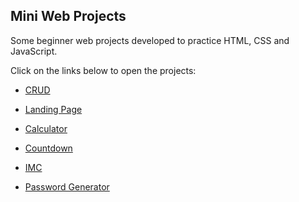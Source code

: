 ## Mini Web Projects
 Some beginner web projects developed to practice HTML, CSS and JavaScript.

 Click on the links below to open the projects:

* <a href="https://lucasdam.github.io/mini-web-projects/crud/" target="_blank">CRUD</a>

* <a href="https://lucasdam.github.io/mini-web-projects/landing-page/" target="_blank">Landing Page</a>

* <a href="https://lucasdam.github.io/mini-web-projects/calculator/" target="_blank">Calculator</a>

* <a href="https://lucasdam.github.io/mini-web-projects/countdown/" target="_blank">Countdown</a>

* <a href="https://lucasdam.github.io/mini-web-projects/imc/" target="_blank">IMC</a>

* <a href="https://lucasdam.github.io/mini-web-projects/password-generator/" target="_blank">Password Generator</a>